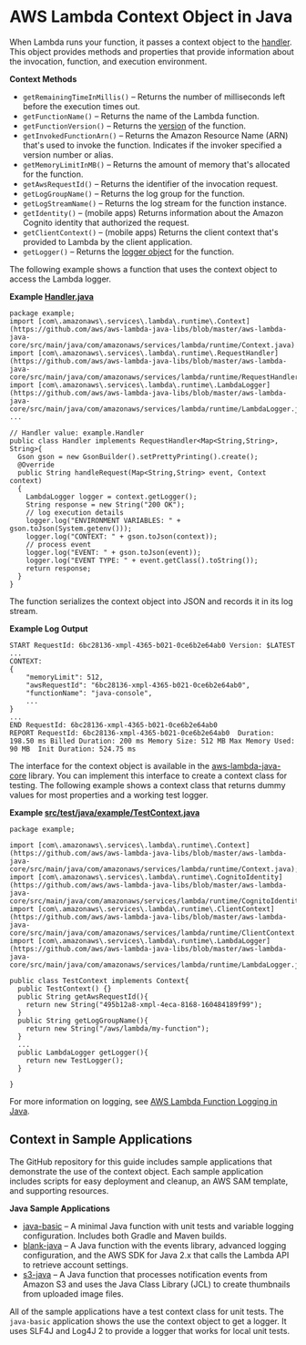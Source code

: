 # AWS Lambda Context Object in Java<a name="java-context"></a>

When Lambda runs your function, it passes a context object to the [handler](java-handler.md)\. This object provides methods and properties that provide information about the invocation, function, and execution environment\.

**Context Methods**
+ `getRemainingTimeInMillis()` – Returns the number of milliseconds left before the execution times out\.
+ `getFunctionName()` – Returns the name of the Lambda function\.
+ `getFunctionVersion()` – Returns the [version](configuration-versions.md) of the function\.
+ `getInvokedFunctionArn()` – Returns the Amazon Resource Name \(ARN\) that's used to invoke the function\. Indicates if the invoker specified a version number or alias\.
+ `getMemoryLimitInMB()` – Returns the amount of memory that's allocated for the function\.
+ `getAwsRequestId()` – Returns the identifier of the invocation request\.
+ `getLogGroupName()` – Returns the log group for the function\.
+ `getLogStreamName()` – Returns the log stream for the function instance\.
+ `getIdentity()` – \(mobile apps\) Returns information about the Amazon Cognito identity that authorized the request\.
+ `getClientContext()` – \(mobile apps\) Returns the client context that's provided to Lambda by the client application\.
+ `getLogger()` – Returns the [logger object](java-logging.md) for the function\.

The following example shows a function that uses the context object to access the Lambda logger\.

**Example [Handler\.java](https://github.com/awsdocs/aws-lambda-developer-guide/blob/master/sample-apps/java-basic/src/main/java/example/Handler.java)**  

```
package example;
import [com\.amazonaws\.services\.lambda\.runtime\.Context](https://github.com/aws/aws-lambda-java-libs/blob/master/aws-lambda-java-core/src/main/java/com/amazonaws/services/lambda/runtime/Context.java)
import [com\.amazonaws\.services\.lambda\.runtime\.RequestHandler](https://github.com/aws/aws-lambda-java-libs/blob/master/aws-lambda-java-core/src/main/java/com/amazonaws/services/lambda/runtime/RequestHandler.java)
import [com\.amazonaws\.services\.lambda\.runtime\.LambdaLogger](https://github.com/aws/aws-lambda-java-libs/blob/master/aws-lambda-java-core/src/main/java/com/amazonaws/services/lambda/runtime/LambdaLogger.java)
...

// Handler value: example.Handler
public class Handler implements RequestHandler<Map<String,String>, String>{
  Gson gson = new GsonBuilder().setPrettyPrinting().create();
  @Override
  public String handleRequest(Map<String,String> event, Context context)
  {
    LambdaLogger logger = context.getLogger();
    String response = new String("200 OK");
    // log execution details
    logger.log("ENVIRONMENT VARIABLES: " + gson.toJson(System.getenv()));
    logger.log("CONTEXT: " + gson.toJson(context));
    // process event
    logger.log("EVENT: " + gson.toJson(event));
    logger.log("EVENT TYPE: " + event.getClass().toString());
    return response;
  }
}
```

The function serializes the context object into JSON and records it in its log stream\.

**Example Log Output**  

```
START RequestId: 6bc28136-xmpl-4365-b021-0ce6b2e64ab0 Version: $LATEST
...
CONTEXT: 
{
    "memoryLimit": 512,
    "awsRequestId": "6bc28136-xmpl-4365-b021-0ce6b2e64ab0",
    "functionName": "java-console",
    ...
}
...
END RequestId: 6bc28136-xmpl-4365-b021-0ce6b2e64ab0
REPORT RequestId: 6bc28136-xmpl-4365-b021-0ce6b2e64ab0	Duration: 198.50 ms	Billed Duration: 200 ms	Memory Size: 512 MB	Max Memory Used: 90 MB	Init Duration: 524.75 ms
```

The interface for the context object is available in the [aws\-lambda\-java\-core](https://github.com/aws/aws-lambda-java-libs/tree/master/aws-lambda-java-core) library\. You can implement this interface to create a context class for testing\. The following example shows a context class that returns dummy values for most properties and a working test logger\.

**Example [src/test/java/example/TestContext\.java](https://github.com/awsdocs/aws-lambda-developer-guide/blob/master/sample-apps/java-basic/src/test/java/example/TestContext.java)**  

```
package example;

import [com\.amazonaws\.services\.lambda\.runtime\.Context](https://github.com/aws/aws-lambda-java-libs/blob/master/aws-lambda-java-core/src/main/java/com/amazonaws/services/lambda/runtime/Context.java);
import [com\.amazonaws\.services\.lambda\.runtime\.CognitoIdentity](https://github.com/aws/aws-lambda-java-libs/blob/master/aws-lambda-java-core/src/main/java/com/amazonaws/services/lambda/runtime/CognitoIdentity.java);
import [com\.amazonaws\.services\.lambda\.runtime\.ClientContext](https://github.com/aws/aws-lambda-java-libs/blob/master/aws-lambda-java-core/src/main/java/com/amazonaws/services/lambda/runtime/ClientContext.java);
import [com\.amazonaws\.services\.lambda\.runtime\.LambdaLogger](https://github.com/aws/aws-lambda-java-libs/blob/master/aws-lambda-java-core/src/main/java/com/amazonaws/services/lambda/runtime/LambdaLogger.java)

public class TestContext implements Context{
  public TestContext() {}
  public String getAwsRequestId(){
    return new String("495b12a8-xmpl-4eca-8168-160484189f99");
  }
  public String getLogGroupName(){
    return new String("/aws/lambda/my-function");
  }
  ...
  public LambdaLogger getLogger(){
    return new TestLogger();
  }

}
```

For more information on logging, see [AWS Lambda Function Logging in Java](java-logging.md)\.

## Context in Sample Applications<a name="java-context-samples"></a>

The GitHub repository for this guide includes sample applications that demonstrate the use of the context object\. Each sample application includes scripts for easy deployment and cleanup, an AWS SAM template, and supporting resources\.

**Java Sample Applications**
+ [java\-basic](https://github.com/awsdocs/aws-lambda-developer-guide/tree/master/sample-apps/java-basic) – A minimal Java function with unit tests and variable logging configuration\. Includes both Gradle and Maven builds\.
+ [blank\-java](https://github.com/awsdocs/aws-lambda-developer-guide/tree/master/sample-apps/blank-java) – A Java function with the events library, advanced logging configuration, and the AWS SDK for Java 2\.x that calls the Lambda API to retrieve account settings\.
+ [s3\-java](https://github.com/awsdocs/aws-lambda-developer-guide/tree/master/sample-apps/s3-java) – A Java function that processes notification events from Amazon S3 and uses the Java Class Library \(JCL\) to create thumbnails from uploaded image files\.

All of the sample applications have a test context class for unit tests\. The `java-basic` application shows the use the context object to get a logger\. It uses SLF4J and Log4J 2 to provide a logger that works for local unit tests\.